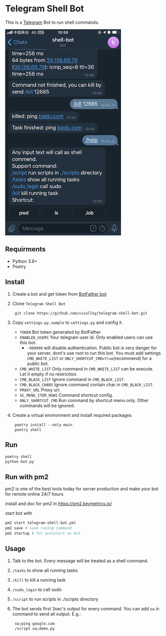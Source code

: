 
# Telegram Shell Bot

This is a [Telegram](http://telegram.org) Bot to run shell commands.

![](screenshot/main.jpeg)

## Requirments

- Python 3.8+
- Poetry

## Install
1. Create a bot and get token from [BotFather bot](https://telegram.me/BotFather)
1. Clone `Telegram Shell Bot`

        git clone https://github.com/vicalloy/telegram-shell-bot.git

1. Copy `settings.py.sample` to `settings.py` and config it.
    - `TOKEN` Bot token generated by BotFather
    - `ENABLED_USERS` Your telegram user id. Only enabled users can use this bot.
        - `-999999` will disable authentication. Public bot is very danger for your server, dont's use root to run this bot. You must add settings `CMD_WHITE_LIST` or `ONLY_SHORTCUT_CMD=True`(recommend) for a public bot. 
    - `CMD_WHITE_LIST` Only command in `CMD_WHITE_LIST` can be execute. Let it empty if no restriction.
    - `CMD_BLACK_LIST` Ignore command in `CMD_BLACK_LIST`.
    - `CMD_BLACK_CHARS` Ignore command contain char in `CMD_BLACK_LIST`.
    - `PROXY_URL` Proxy url.
    - `SC_MENU_ITEM_ROWS` Command shortcut config.
    - `ONLY_SHORTCUT_CMD` Run command by shortcut menu only. Other commands will be ignored.

1. Create a virtual environment and install required packages

        poetry install --only main
        poetry shell

## Run

```
poetry shell
python bot.py
```


## Run with pm2

pm2 is one of the best tools today for server production and make your bot for remote online 24/7 hours

install and doc for pm2 in https://pm2.keymetrics.io/

start bot with
``` bash
pm2 start telegram-shell-bot.yml
pm2 save # save runing command
pm2 startup # for autostart on bot
```

## Usage

1. Talk to the bot. Every message will be treated as a shell command.
1. `/tasks` to show all running tasks
1. `/kill` to kill a running task
1. `/sudo_login` to call sudo
1. `/script` to run scripts in ./scripts directory
1. The bot sends first 3sec's output for every command. You can add `oa` in command to send all output. E.g.:

        oa;ping google.com
        /script oa;demo.py
